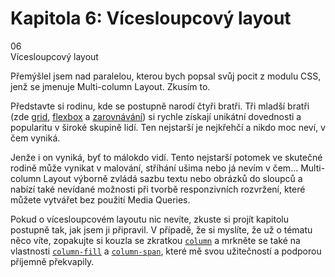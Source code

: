 <div id="kap-multicol-before" class="ebook-chapter-before" markdown="1"> 

# Kapitola 6: Vícesloupcový layout

<div class="ebook-chapter-before-image">
  <div class="ebook-chapter-before-number">
    06
  </div>  
  <div class="ebook-chapter-before-heading">
    Vícesloupcový layout
  </div>
</div>

Přemýšlel jsem nad paralelou, kterou bych popsal svůj pocit z modulu CSS, jenž se jmenuje Multi-column Layout. Zkusím to.

Představte si rodinu, kde se postupně narodí čtyři bratři. Tři mladší bratři (zde [grid](css-grid.md), [flexbox](css-flexbox.md) a [zarovnávání](css-box-alignment.md)) si rychle získají unikátní dovednosti a popularitu v široké skupině lidí. Ten nejstarší je nejkřehčí a nikdo moc neví, v čem vyniká.

Jenže i on vyniká, byť to málokdo vidí. Tento nejstarší potomek ve skutečné rodině může vynikat v malování, stříhání ušima nebo já nevím v čem… Multi-column Layout výborně zvládá sazbu textu nebo obrázků do sloupců a nabízí také nevídané možnosti při tvorbě responzivních rozvržení, které můžete vytvářet bez použití Media Queries.

Pokud o vícesloupcovém layoutu nic nevíte, zkuste si projít kapitolu postupně tak, jak jsem ji připravil. V případě, že si myslíte, že už o tématu něco víte, zopakujte si kouzla se zkratkou [`column`](css-multicol-column.md) a mrkněte se také na vlastnosti [`column-fill`](css-multicol-fill.md) a [`column-span`](css-multicol-span.md), které mě svou užitečností a podporou příjemně překvapily.

</div>






